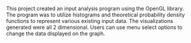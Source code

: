 This project created an input analysis program using the OpenGL library. The program was to utilize histograms and theoretical probability density functions to represent various existing input data. The visualizations generated were all 2 dimensional. Users can use menu select options to change the data displayed on the graph.
